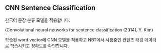 ## CNN Sentence Classification
한국어 문장 분류 모델을 적용합니다.

(Convolutional neural networks for sentence classification (2014), Y. Kim)

학습된 word vector에 CNN 모델을 적용하고 NBT에서 사용중인 컨텐츠 태깅 데이터로 학습시키고 정확도를 확인합니다.
